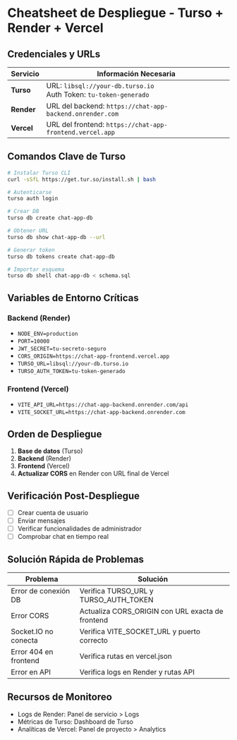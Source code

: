 # Cheatsheet de Despliegue - Turso + Render + Vercel

## Credenciales y URLs

| Servicio | Información Necesaria |
|----------|----------------------|
| **Turso** | URL: `libsql://your-db.turso.io` <br> Auth Token: `tu-token-generado` |
| **Render** | URL del backend: `https://chat-app-backend.onrender.com` |
| **Vercel** | URL del frontend: `https://chat-app-frontend.vercel.app` |

## Comandos Clave de Turso

```bash
# Instalar Turso CLI
curl -sSfL https://get.tur.so/install.sh | bash

# Autenticarse
turso auth login

# Crear DB
turso db create chat-app-db

# Obtener URL
turso db show chat-app-db --url

# Generar token
turso db tokens create chat-app-db

# Importar esquema
turso db shell chat-app-db < schema.sql
```

## Variables de Entorno Críticas

### Backend (Render)
- `NODE_ENV=production`
- `PORT=10000`
- `JWT_SECRET=tu-secreto-seguro`
- `CORS_ORIGIN=https://chat-app-frontend.vercel.app`
- `TURSO_URL=libsql://your-db.turso.io`
- `TURSO_AUTH_TOKEN=tu-token-generado`

### Frontend (Vercel)
- `VITE_API_URL=https://chat-app-backend.onrender.com/api`
- `VITE_SOCKET_URL=https://chat-app-backend.onrender.com`

## Orden de Despliegue

1. **Base de datos** (Turso)
2. **Backend** (Render)
3. **Frontend** (Vercel)
4. **Actualizar CORS** en Render con URL final de Vercel

## Verificación Post-Despliegue

- [ ] Crear cuenta de usuario
- [ ] Enviar mensajes
- [ ] Verificar funcionalidades de administrador
- [ ] Comprobar chat en tiempo real

## Solución Rápida de Problemas

| Problema | Solución |
|----------|----------|
| Error de conexión DB | Verifica TURSO_URL y TURSO_AUTH_TOKEN |
| Error CORS | Actualiza CORS_ORIGIN con URL exacta de frontend |
| Socket.IO no conecta | Verifica VITE_SOCKET_URL y puerto correcto |
| Error 404 en frontend | Verifica rutas en vercel.json |
| Error en API | Verifica logs en Render y rutas API |

## Recursos de Monitoreo

- Logs de Render: Panel de servicio > Logs
- Métricas de Turso: Dashboard de Turso
- Analíticas de Vercel: Panel de proyecto > Analytics
